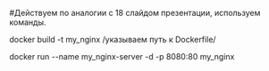 #Действуем по аналогии с 18 слайдом презентации, используем команды.

docker build -t my_nginx /указываем путь к Dockerfile/

docker run --name my_nginx-server -d -p 8080:80 my_nginx